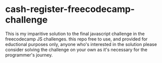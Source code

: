 # cash-register-freecodecamp-challenge
This is my imparitive solution to the final javascript challenge in the freecodecamp JS challenges.
this repo free to use, and provided for eductional purposes only, anyone who's interested in the solution please consider solving the challenge on your own as it's necessary for the programmer's journey.
